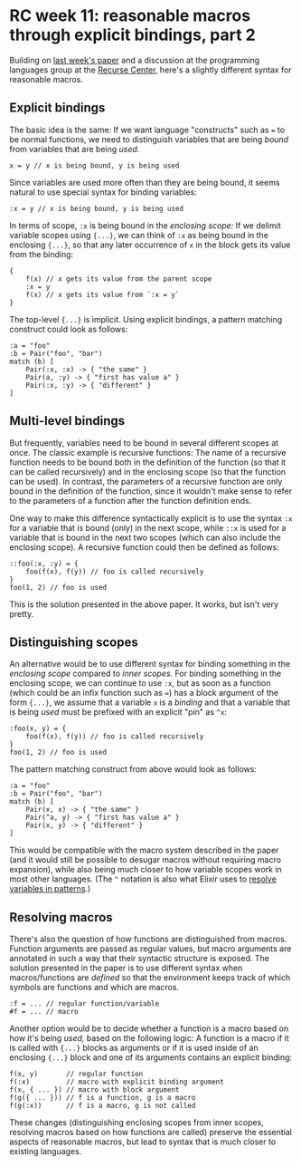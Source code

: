 # RC week 11: reasonable macros through explicit bindings, part 2

Building on [last week's paper](../papers/reasonable-macros-through-explicit-bindings.pdf) and a discussion at the programming languages group at the [Recurse Center](https://www.recurse.com/), here's a slightly different syntax for reasonable macros.

## Explicit bindings

The basic idea is the same: If we want language "constructs" such as `=` to be normal functions, we need to distinguish variables that are being _bound_ from variables that are being _used._

```
x = y // x is being bound, y is being used
```

Since variables are used more often than they are being bound, it seems natural to use special syntax for binding variables:

```
:x = y // x is being bound, y is being used
```

In terms of scope, `:x` is being bound in the _enclosing scope:_ If we delimit variable scopes using `{...}`, we can think of `:x` as being bound in the enclosing `{...}`, so that any later occurrence of `x` in the block gets its value from the binding:

```
{
    f(x) // x gets its value from the parent scope
    :x = y
    f(x) // x gets its value from `:x = y`
}
```

The top-level `{...}` is implicit. Using explicit bindings, a pattern matching construct could look as follows:

```
:a = "foo"
:b = Pair("foo", "bar")
match (b) [
    Pair(:x, :x) -> { "the same" }
    Pair(a, :y) -> { "first has value a" }
    Pair(:x, :y) -> { "different" }
]
```

## Multi-level bindings

But frequently, variables need to be bound in several different scopes at once. The classic example is recursive functions: The name of a recursive function needs to be bound both in the definition of the function (so that it can be called recursively) and in the enclosing scope (so that the function can be used). In contrast, the parameters of a recursive function are only bound in the definition of the function, since it wouldn't make sense to refer to the parameters of a function after the function definition ends.

One way to make this difference syntactically explicit is to use the syntax `:x` for a variable that is bound (only) in the next scope, while `::x` is used for a variable that is bound in the next two scopes (which can also include the enclosing scope). A recursive function could then be defined as follows:

```
::foo(:x, :y) = {
    foo(f(x), f(y)) // foo is called recursively
}
foo(1, 2) // foo is used
```

This is the solution presented in the above paper. It works, but isn't very pretty.

## Distinguishing scopes

An alternative would be to use different syntax for binding something in the _enclosing scope_ compared to _inner scopes._ For binding something in the enclosing scope, we can continue to use `:x`, but as soon as a function (which could be an infix function such as `=`) has a block argument of the form `{...}`, we assume that a variable `x` is a _binding_ and that a variable that is being _used_ must be prefixed with an explicit "pin" as `^x`:

```
:foo(x, y) = {
    foo(f(x), f(y)) // foo is called recursively
}
foo(1, 2) // foo is used
```

The pattern matching construct from above would look as follows:

```
:a = "foo"
:b = Pair("foo", "bar")
match (b) [
    Pair(x, x) -> { "the same" }
    Pair(^a, y) -> { "first has value a" }
    Pair(x, y) -> { "different" }
]
```

This would be compatible with the macro system described in the paper (and it would still be possible to desugar macros without requiring macro expansion), while also being much closer to how variable scopes work in most other languages. (The `^` notation is also what Elixir uses to [resolve variables in patterns](https://hexdocs.pm/elixir/main/patterns-and-guards.html#variables).)

## Resolving macros

There's also the question of how functions are distinguished from macros. Function arguments are passed as regular values, but macro arguments are annotated in such a way that their syntactic structure is exposed. The solution presented in the paper is to use different syntax when macros/functions are _defined_ so that the environment keeps track of which symbols are functions and which are macros.

```
:f = ... // regular function/variable
#f = ... // macro
```

Another option would be to decide whether a function is a macro based on how it's being _used,_ based on the following logic: A function is a macro if it is called with `{...}` blocks as arguments or if it is used inside of an enclosing `{...}` block and one of its arguments contains an explicit binding:

```
f(x, y)       // regular function
f(:x)         // macro with explicit binding argument
f(x, { ... }) // macro with block argument
f(g({ ... })) // f is a function, g is a macro
f(g(:x))      // f is a macro, g is not called
```

These changes (distinguishing enclosing scopes from inner scopes, resolving macros based on how functions are called) preserve the essential aspects of reasonable macros, but lead to syntax that is much closer to existing languages.
